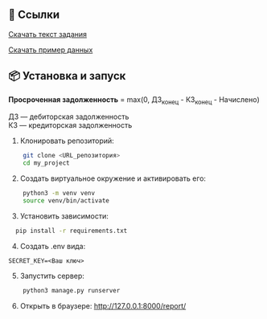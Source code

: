 ## 📌 Ссылки
[Скачать текст задания](docs/exercise.xlsx)

[Скачать пример данных](data/sample.xlsx)

## 📦 Установка и запуск
**Просроченная задолженность** = max(0, ДЗ<sub>конец</sub> - КЗ<sub>конец</sub> - Начислено)

ДЗ — дебиторская задолженность  
КЗ — кредиторская задолженность


1. Клонировать репозиторий:
```bash
    git clone <URL_репозитория>
    cd my_project
```
2. Создать виртуальное окружение и активировать его:
```bash
    python3 -m venv venv
    source venv/bin/activate
```
3. Установить зависимости:
```bash
  pip install -r requirements.txt
```
4. Создать .env вида:
```
SECRET_KEY=<Ваш ключ>
```    
5. Запустить сервер:
```bash
    python3 manage.py runserver
```
6. Открыть в браузере: http://127.0.0.1:8000/report/

